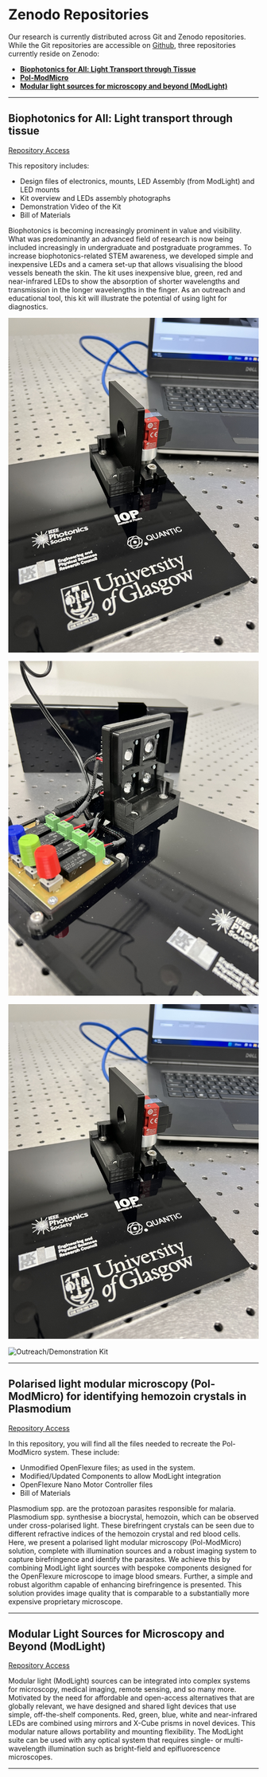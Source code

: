 # Zenodo Repositories 

Our research is currently distributed across Git and Zenodo repositories. While the Git repositories are accessible on [Github](https://github.com/AkhilKallepalli/ModMicroUofG), three repositories currently reside on Zenodo: 

- [**Biophotonics for All: Light Transport through Tissue**](https://zenodo.org/record/7876304)
- [**Pol-ModMicro**](https://zenodo.org/record/7837389)
- [**Modular light sources for microscopy and beyond (ModLight)**](https://zenodo.org/record/7385903)

---

## Biophotonics for All: Light transport through tissue

[Repository Access](https://zenodo.org/record/7876304)

This repository includes:

- Design files of electronics, mounts, LED Assembly (from ModLight) and LED mounts 
- Kit overview and LEDs assembly photographs 
- Demonstration Video of the Kit
- Bill of Materials

Biophotonics is becoming increasingly prominent in value and visibility. What was predominantly an advanced field of research is now being included increasingly in undergraduate and postgraduate programmes. To increase biophotonics-related STEM awareness, we developed simple and inexpensive LEDs and a camera set-up that allows visualising the blood vessels beneath the skin. The kit uses inexpensive blue, green, red and near-infrared LEDs to show the absorption of shorter wavelengths and transmission in the longer wavelengths in the finger. As an outreach and educational tool, this kit will illustrate the potential of using light for diagnostics.

<img src="https://github.com/AkhilKallepalli/ModMicroUofG/blob/74ba0dabfa10a5283e753e927dda39adbb5b2cfa/Images/Zenodo%20Repo/Biophotonics%20for%20all/Camera%20Modules.JPG"  width="600">

![LED Module of the Outreach/Demonstration Kit](/Images/Zenodo%20Repo/Biophotonics%20for%20all/LED%20Modules.JPG "LED Module") 

</div>

![Camera Module of the Outreach/Demonstration Kit](/Images/Zenodo%20Repo/Biophotonics%20for%20all/Camera%20Modules.JPG "Camera Module")

![Outreach/Demonstration Kit](/Images/Zenodo%20Repo/Biophotonics%20for%20all/Setup.JPG "Complete Setup")


---

## Polarised light modular microscopy (Pol-ModMicro) for identifying hemozoin crystals in Plasmodium

[Repository Access](https://zenodo.org/record/7837389)

In this repository, you will find all the files needed to recreate the Pol-ModMicro system. These include: 

- Unmodified OpenFlexure files; as used in the system. 
- Modified/Updated Components to allow ModLight integration
- OpenFlexure Nano Motor Controller files
- Bill of Materials

Plasmodium spp. are the protozoan parasites responsible for malaria. Plasmodium spp. synthesise a biocrystal, hemozoin, which can be observed under cross-polarised light. These birefringent crystals can be seen due to different refractive indices of the hemozoin crystal and red blood cells. Here, we present a polarised light modular microscopy (Pol-ModMicro) solution, complete with illumination sources and a robust imaging system to capture birefringence and identify the parasites. We achieve this by combining ModLight light sources with bespoke components designed for the OpenFlexure microscope to image blood smears. Further, a simple and robust algorithm capable of enhancing birefringence is presented. This solution provides image quality that is comparable to a substantially more expensive proprietary microscope. 

---

## Modular Light Sources for Microscopy and Beyond (ModLight)

[Repository Access](https://zenodo.org/record/7385903)

Modular light (ModLight) sources can be integrated into complex systems for microscopy, medical imaging, remote sensing, and so many more. Motivated by the need for affordable and open-access alternatives that are globally relevant, we have designed and shared light devices that use simple, off-the-shelf components. Red, green, blue, white and near-infrared LEDs are combined using mirrors and X-Cube prisms in novel devices. This modular nature allows portability and mounting flexibility. The ModLight suite can be used with any optical system that requires single- or multi-wavelength illumination such as bright-field and epifluorescence microscopes.

---
